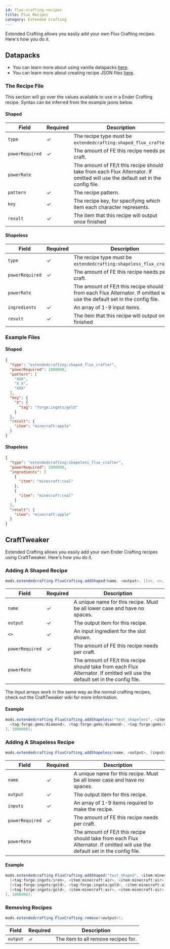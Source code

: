 ```yaml
---
id: flux-crafting-recipes
title: Flux Recipes
category: Extended Crafting
---
```


Extended Crafting allows you easily add your own Flux Crafting recipes. Here's how you do it.

## Datapacks

<alert title="Prerequisites">
  <ul>
    <li>
      You can learn more about using vanilla datapacks <a href="https://minecraft.gamepedia.com/Data_pack">here</a>.
    </li>
    <li>
      You can learn more about creating recipe JSON files <a href="https://minecraft.gamepedia.com/Recipe">here</a>.
    </li>
  </ul>
</alert>

### The Recipe File
This section will go over the values available to use in a Ender Crafting recipe. Syntax can be inferred from the example jsons below.
#### Shaped
| Field           | Required | Description                                                                                                                   |
|-----------------|----------|-------------------------------------------------------------------------------------------------------------------------------|
| `type`          | ✓        | The recipe type must be `extendedcrafting:shaped_flux_crafter`.                                                               |
| `powerRequired` | ✓        | The amount of FE this recipe needs per craft.                                                                                 |
| `powerRate`     |          | The amount of FE/t this recipe should take from each Flux Alternator. If omitted will use the default set in the config file. |
| `pattern`       | ✓        | The recipe pattern.                                                                                                           |
| `key`           | ✓        | The recipe key, for specifying which item each character represents.                                                          |
| `result`        | ✓        | The item that this recipe will output once finished                                                                           |

#### Shapeless
| Field           | Required | Description                                                                                                                   |
|-----------------|----------|-------------------------------------------------------------------------------------------------------------------------------|
| `type`          | ✓        | The recipe type must be `extendedcrafting:shapeless_flux_crafter`.                                                            |
| `powerRequired` | ✓        | The amount of FE this recipe needs per craft.                                                                                 |
| `powerRate`     |          | The amount of FE/t this recipe should take from each Flux Alternator. If omitted will use the default set in the config file. |
| `ingredients`   | ✓        | An array of 1-9 input items.                                                                                                  |
| `result`        | ✓        | The item that this recipe will output once finished                                                                           |

### Example Files
#### Shaped
```json
{
  "type": "extendedcrafting:shaped_flux_crafter",
  "powerRequired": 1000000,
  "pattern": [
    "XXX",
    "X X",
    "XXX"
  ],
  "key": {
    "X": {
      "tag": "forge:ingots/gold"
    }
  },
  "result": {
    "item": "minecraft:apple"
  }
}
```

#### Shapeless
```json
{
  "type": "extendedcrafting:shapeless_flux_crafter",
  "powerRequired": 1000000,
  "ingredients": [
    {
      "item": "minecraft:coal"
    },
    {
      "item": "minecraft:coal"
    }
  ],
  "result": {
    "item": "minecraft:apple"
  }
}
```

## CraftTweaker

Extended Crafting allows you easily add your own Ender Crafting recipes using CraftTweaker. Here's how you do it.

### Adding A Shaped Recipe
```java
mods.extendedcrafting.FluxCrafting.addShaped(name, <output>, [[<>, <>, <>], [<>, <>, <>], [<>, <>, <>]], powerRequired, powerRate);  
```

| Field           | Required | Description                                                                                                                   |
|-----------------|----------|-------------------------------------------------------------------------------------------------------------------------------|
| `name`          | ✓        | A unique name for this recipe. Must be all lower case and have no spaces.                                                     |
| `output`        | ✓        | The output item for this recipe.                                                                                              |
| `<>`            | ✓        | An input ingredient for the slot shown.                                                                                       |
| `powerRequired` | ✓        | The amount of FE this recipe needs per craft.                                                                                 |
| `powerRate`     |          | The amount of FE/t this recipe should take from each Flux Alternator. If omitted will use the default set in the config file. |

The input arrays work in the same way as the normal crafting recipes, check out the CraftTweaker wiki for more information.

#### Example
```java
mods.extendedcrafting.FluxCrafting.addShapeless("test_shapeless", <item:minecraft:cobblestone>, [
  <tag:forge:gems/diamond>, <tag:forge:gems/diamond>, <tag:forge:gems/diamond>, <tag:forge:gems/diamond>, <tag:forge:gems/diamond>, <tag:forge:gems/diamond>
], 1000000);
```

### Adding A Shapeless Recipe
```java
mods.extendedcrafting.FluxCrafting.addShapeless(name, <output>, [inputs], powerRequired, powerRate); 
```

| Field           | Required | Description                                                                                                                   |
|-----------------|----------|-------------------------------------------------------------------------------------------------------------------------------|
| `name`          | ✓        | A unique name for this recipe. Must be all lower case and have no spaces.                                                     |
| `output`        | ✓        | The output item for this recipe.                                                                                              |
| `inputs`        | ✓        | An array of 1-9 items required to make the recipe.                                                                            |
| `powerRequired` | ✓        | The amount of FE this recipe needs per craft.                                                                                 |
| `powerRate`     |          | The amount of FE/t this recipe should take from each Flux Alternator. If omitted will use the default set in the config file. |

#### Example
```java
mods.extendedcrafting.FluxCrafting.addShaped("test_shaped", <item:minecraft:stick>, [
  [<tag:forge:ingots/iron>, <item:minecraft:air>, <item:minecraft:air>], 
  [<tag:forge:ingots/gold>, <tag:forge:ingots/gold>, <item:minecraft:air>], 
  [<tag:forge:ingots/gold>, <item:minecraft:air>, <item:minecraft:air>]
], 1000000);
```

### Removing Recipes
```java
mods.extendedcrafting.FluxCrafting.remove(<output>);
```

| Field    | Required | Description                         |
|----------|----------|-------------------------------------|
| `output` | ✓        | The item to all remove recipes for. |
